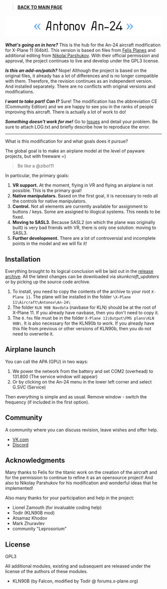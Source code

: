 >**[BACK TO MAIN PAGE](https://github.com/mixMugz/An-24)**

<h4 align="center">
  <img alt="Antonov An-24" src="readme-head-en.png">
</h4>

***What's going on in here?*** This is the hub for the An-24 aircraft modification for X-Plane 11 (64bit).
This version is based on files from [Felis Planes](http://felis-planes.com/) and additional editing from [Nikolai Parshukov](https://github.com/parshukov/An24-Felis-for-XP11).
With their official permission and approval, the project continues to live and develop under the GPL3 license.

***Is this an add-on/patch?*** Nope! Although the project is based on the original files, it already has a lot of differences and is no longer compatible with them. Therefore, the revision continues as an independent version. And installed separately. There are no conflicts with original versions and modifications.

***I want to take part! Can I?*** Sure! The modification has the abbreviation CE (Community Edition) and we are happy to see you in the ranks of people improving this aircraft. There is actually a lot of work to do!

***Something doesn't work for me!*** Go to [Issues](https://github.com/mixMugz/An-24/issues) and detail your problem. Be sure to attach LOG.txt and briefly describe how to reproduce the error.

---

What is this modification for and what goals does it pursue?

The global goal is to make an airplane model at the level of payware projects, but with freeware =)
>Be like a @zibo!11

In particular, the primary goals:

1. **VR support.** At the moment, flying in VR and flying an airplane is not possible. This is the primary goal!
2. **Native manipulators.** Based on the first goal, it is necessary to redo all the controls for native manipulators.
3. **Control.** Not all elements are currently available for assignment to buttons / keys. Some are assigned to illogical systems. This needs to be fixed.
4. **Moving to SASL3.** Because SASL2 (on which the plane was originally built) is very bad friends with VR, there is only one solution: moving to SASL3.
5. **Further development.** There are a lot of controversial and incomplete points in the model and we will fix it!

## Installation

Everything brought to its logical conclusion will be laid out in the [release archive](https://github.com/mixMugz/An-24/releases). All the latest changes can be downloaded via *skunkcraft_updaters* or by picking up the source code archive.

1. To install, you need to copy the contents of the archive to your root `X-Plane 11`. The plane will be installed in the folder `\X-Plane 11\Aircraft\Antonov\An-24\`
2. The folder `KLN 90B Navdata` (navbase for KLN) should be at the root of X-Plane 11. If you already have navbase, then you don't need to copy it.
3. The `0.fms` file must be in the folder `X-Plane 11\Output\FMS plans\KLN 90B\`. It is also necessary for the KLN90b to work. If you already have this file from previous or other versions of KLN90b, then you do not need to overwrite it.

## Airplane launch

You can call the APA (GPU) in two ways:

1. We power the network from the battery and set COM2 (overhead) to 131.800 (The service window will appear)
2. Or by clicking on the An-24 menu in the lower left corner and select G.SVC (Service)

Then everything is simple and as usual. Remove window - switch the frequency (if included in the first option).

## Community

A community where you can discuss revision, leave wishes and offer help.

- [VK.com](https://vk.com/an24_ce)
- [Discord](https://discord.gg/tAfXsqV)

## Acknowledgments

Many thanks to Felis for the titanic work on the creation of the aircraft and for the permission to continue to refine it as an opensource project! And also to Nikolay Parshukov for his modification and wonderful ideas that he implemented!

Also many thanks for your participation and help in the project:

- Lionel Zamouth (for invaluable coding help)
- Todir (KLN90B mod)
- Atsamaz Khodov
- Mark Zhuravlev
- community "Leprosorium"

## License

GPL3

All additional modules, existing and subsequent are released under the license of the authors of these modules.
- KLN90B (by Falcon, modified by Todir @ forums.x-plane.org)
